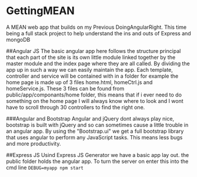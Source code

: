 # GettingMEAN
A MEAN web app that builds on my Previous DoingAngularRight. This time being a full stack project to help understand the ins and outs of Express and mongoDB

##Angular JS
The basic angular app here follows the structure principal that each part of the site is its own little module linked together by the master module and the index page where they are all called. By dividing the app up in such a way we can easily maintain the app. Each template, controller and service will be contained with in a folder for example the home page is made up of 3 files home.html, homeCtrl.js and homeService.js. These 3 files can be found from public/app/componants/home folder, this means that if i ever need to do something on the home page I will always know where to look and I wont have to scroll through 30 controllers to find the right one.

###Angular and Bootstrap
Angular and jQuery dont always play nice, bootstrap is built with jQuery and so can sometimes cause a little trouble in an angular app. By using the "Bootstrap.ui" we get a full bootstrap library that uses angular to perform any JavaScript tasks. This means less bugs and more productivity. 

##Express JS
Usind Express JS Generator we have a basic app lay out. the public folder holds the angular app. To turn the server on enter this into the cmd line `DEBUG=myapp npm start`
